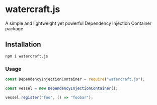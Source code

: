 # watercraft.js
A simple and lightweight yet powerful Dependency Injection Container package

## Installation
`npm i watercraft.js`

### Usage
```javascript
const DependencyInjectionContainer = require("watercraft.js");

const vessel = new DependencyInjectionContainer();

vessel.register("foo", () => "foobar");
```